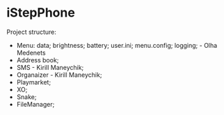 # iStepPhone

Project structure:
- Menu:
    data;
	brightness;
	battery;
	user.ini;
	menu.config;
	logging;   - Olha Medenets
- Address book;
- SMS - Kirill Maneychik;
- Organaizer - Kirill Maneychik;
- Playmarket;
- XO;
- Snake;
- FileManager;
